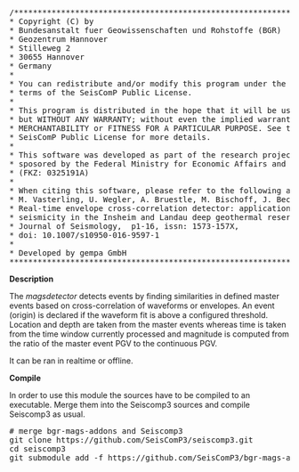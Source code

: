 <pre>
/***************************************************************************
* Copyright (C) by                                                         *
* Bundesanstalt fuer Geowissenschaften und Rohstoffe (BGR)                 *
* Geozentrum Hannover                                                      *
* Stilleweg 2                                                              *
* 30655 Hannover                                                           *
* Germany                                                                  *
*                                                                          *
* You can redistribute and/or modify this program under the                *
* terms of the SeisComP Public License.                                    *
*                                                                          *
* This program is distributed in the hope that it will be useful,          *
* but WITHOUT ANY WARRANTY; without even the implied warranty of           * 
* MERCHANTABILITY or FITNESS FOR A PARTICULAR PURPOSE. See the             *
* SeisComP Public License for more details.                                *
*                                                                          *
* This software was developed as part of the research project MAGS         *
* sposored by the Federal Ministry for Economic Affairs and Energy         *
* (FKZ: 0325191A)                                                          *
*                                                                          *
* When citing this software, please refer to the following article:        *
* M. Vasterling, U. Wegler, A. Bruestle, M. Bischoff, J. Becker, 2016.     *
* Real-time envelope cross-correlation detector: application to induced    *
* seismicity in the Insheim and Landau deep geothermal reservoirs.         *
* Journal of Seismology,  p1-16, issn: 1573-157X,                          *
* doi: 10.1007/s10950-016-9597-1                                           *
*                                                                          *
* Developed by gempa GmbH                                                  *
***************************************************************************/
</pre>
**Description**

The *magsdetector* detects events by finding similarities in defined master events based on cross-correlation of waveforms or envelopes. An event (origin) is declared if the waveform fit is above a configured threshold. Location and depth are taken from the master events whereas time is taken from the time window currently processed and magnitude is computed from the ratio of the master event PGV to the continuous PGV.

It can be ran in realtime or offline.

**Compile**

In order to use this module the sources have to be compiled to an executable. Merge them into the Seiscomp3 sources and compile Seiscomp3 as usual.
<pre>
# merge bgr-mags-addons and Seiscomp3
git clone https://github.com/SeisComP3/seiscomp3.git
cd seiscomp3
git submodule add -f https://github.com/SeisComP3/bgr-mags-addons.git src/bgr
</pre>

